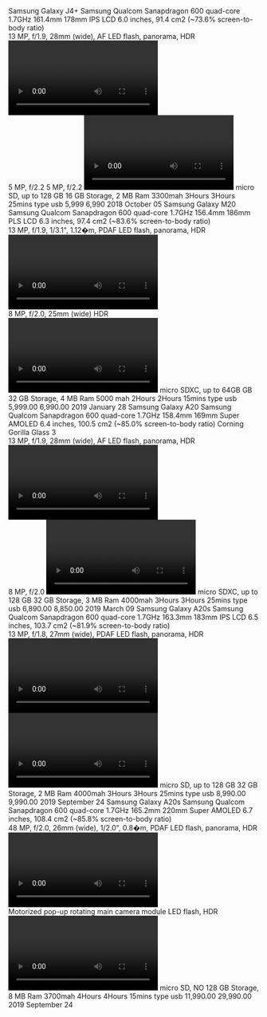 <?xml version="1.0" encoding= "UTF-8"?>
<!DOCTYPE html>
<mobile phone>
	<mobile id="1">
		<name>Samsung Galaxy J4+</name>
		<brand>Samsung</brand>
		<processor>Qualcom Sanapdragon 600 quad-core 1.7GHz</processor>
		<Body>
			<Dimension>161.4mm</Dimension>
			<Weight>178mm</Weight>
		</Body>
		<Display>
			<Type>IPS LCD</Type>
			<Size>6.0 inches, 91.4 cm2 (~73.6% screen-to-body ratio)</Size>
		</Display>
		<Main Camera>
			<Dual>13 MP, f/1.9, 28mm (wide), AF</Dual>
			<Features>LED flash, panorama, HDR</Features>
 			<Video>1080p@30fps</Video>
		</Main Camera>
		<Selfie Camera>
			<Single>5 MP, f/2.2</Single>
			<Features>5 MP, f/2.2</Features>
			<Video>1080p@30fps</Video>
		</Selfie Camera>
		<Memory>
			<CardSlot>micro SD, up to 128 GB</CardSlot>
			<Internal>16 GB Storage,  2 MB Ram</Internal>
		</Memory>
		<Battery>
			<capacity>3300mah</capacity>
			<Talktime>3Hours</Talktime>
			<StandbyTime>3Hours 25mins</StandbyTime>
		</Battery>
		<charger>type usb</charger>
		<price>
			<Variant1>5,999</Variant1>
			<Variant2>6,990</Variant2>
		</price>
		<ReleaseDate>
			<Year>2018</Year>
			<Month>October</Month>
			<Day>05</Day>
		</ReleaseDate>
	</mobile>
	<mobile id="2">
		<name>Samsung Galaxy M20</name>
		<brand>Samsung</brand>
		<processor>Qualcom Sanapdragon 600 quad-core 1.7GHz</processor>
		<Body>
			<Dimension>156.4mm</Dimension>
			<Weight>186mm</Weight>
		</Body>
		<Display>
			<Type>PLS LCD</Type>
			<Size>6.3 inches, 97.4 cm2 (~83.6% screen-to-body ratio)</Size>
		</Display>
		<Main Camera>
			<Dual>13 MP, f/1.9, 1/3.1", 1.12�m, PDAF</Dual>
			<Features>LED flash, panorama, HDR</Features>
 			<Video>1080p@30fps</Video>
		</Main Camera>
		<Selfie Camera>
			<Single>8 MP, f/2.0, 25mm (wide)</Single>
			<Features>HDR</Features>
			<Video>1080p@30fps</Video>
		</Selfie Camera>
		<Memory>
			<CardSlot>micro SDXC, up to 64GB GB</CardSlot>
			<Internal>32 GB Storage,  4 MB Ram</Internal>
		</Memory>
		<Battery>
			<capacity>5000 mah</capacity>
			<Talktime>2Hours</Talktime>
			<StandbyTime>2Hours 15mins</StandbyTime>
		</Battery>
		<charger>type usb</charger>
		<price>
			<Variant1>5,999.00</Variant1>
			<Variant2>6,990.00</Variant2>
		</price>
		<ReleaseDate>
			<Year>2019</Year>
			<Month>January</Month>
			<Day>28</Day>
	</mobile>
	<mobile id="3">
		<name>Samsung Galaxy A20</name>
		<brand>Samsung</brand>
		<processor>Qualcom Sanapdragon 600 quad-core 1.7GHz</processor>
		<Body>
			<Dimension>158.4mm</Dimension>
			<Weight>169mm</Weight>
		</Body>
		<Display>
			<Type>Super AMOLED</Type>
			<Size>6.4 inches, 100.5 cm2 (~85.0% screen-to-body ratio)</Size>
			<Protection>Corning Gorilla Glass 3</Protection>
		</Display>
		<Main Camera>
			<Dual>13 MP, f/1.9, 28mm (wide), AF</Dual>
			<Features>LED flash, panorama, HDR</Features>
 			<Video>1080p@30fps</Video>
		</Main Camera>
		<Selfie Camera>
			<Single>8 MP, f/2.0</Single>
			<Video>1080p@30fps</Video>
		</Selfie Camera>
		<Memory>
			<CardSlot>micro SDXC, up to 128 GB</CardSlot>
			<Internal>32 GB Storage,  3 MB Ram</Internal>
		</Memory>
		<Battery>
			<capacity>4000mah</capacity>
			<Talktime>3Hours</Talktime>
			<StandbyTime>3Hours 25mins</StandbyTime>
		</Battery>
		<charger>type usb</charger>
		<price>
			<Variant1>6,890.00</Variant1>
			<Variant2>8,850.00</Variant2>
		</price>
		<ReleaseDate>
			<Year>2019</Year>
			<Month>March</Month>
			<Day>09</Day>
	</mobile>
	<mobile id="4">
		<name>Samsung Galaxy A20s</name>
		<brand>Samsung</brand>
		<processor>Qualcom Sanapdragon 600 quad-core 1.7GHz</processor>
		<Body>
			<Dimension>163.3mm</Dimension>
			<Weight>183mm</Weight>
		</Body>
		<Display>
			<Type>IPS LCD</Type>
			<Size>6.5 inches, 103.7 cm2 (~81.9% screen-to-body ratio)</Size>
		</Display>
		<Main Camera>
			<Triple>13 MP, f/1.8, 27mm (wide), PDAF</Triple>
			<Features>LED flash, panorama, HDR</Features>
 			<Video>1080p@30fps</Video>
		</Main Camera>
		<Selfie Camera>
			<Single></Single>
			<Video>1080p@30fps</Video>
		</Selfie Camera>
		<Memory>
			<CardSlot>micro SD, up to 128 GB</CardSlot>
			<Internal>32 GB Storage,  2 MB Ram</Internal>
		</Memory>
		<Battery>
			<capacity>4000mah</capacity>
			<Talktime>3Hours</Talktime>
			<StandbyTime>3Hours 25mins</StandbyTime>
		</Battery>
		<charger>type usb</charger>
		<price>
			<Variant1>8,990.00</Variant1>
			<Variant2>9,990.00</Variant2>
		</price>
		<ReleaseDate>
			<Year>2019</Year>
			<Month>September</Month>
			<Day>24</Day>
	</mobile>
	<mobile id="5">
		<name>Samsung Galaxy A20s</name>
		<brand>Samsung</brand>
		<processor>Qualcom Sanapdragon 600 quad-core 1.7GHz</processor>
		<Body>
			<Dimension>165.2mm</Dimension>
			<Weight>220mm</Weight>
		</Body>
		<Display>
			<Type>Super AMOLED</Type>
			<Size>6.7 inches, 108.4 cm2 (~85.8% screen-to-body ratio)</Size>
		</Display>
		<Main Camera>
			<Dual>48 MP, f/2.0, 26mm (wide), 1/2.0", 0.8�m, PDAF</Dual>
			<Features>LED flash, panorama, HDR</Features>
 			<Video>4K@30fps, 1080p@30/60fps (gyro-EIS), 720p@480fps</Video>
		</Main Camera>
		<Selfie Camera>
			<Triple>Motorized pop-up rotating main camera module</Triple>
			<Features>LED flash, HDR</Features>
			<Video>4K@30fps, 1080p@30/60fps (gyro-EIS)</Video>
		</Selfie Camera>
		<Memory>
			<CardSlot>micro SD, NO</CardSlot>
			<Internal>128 GB Storage,  8 MB Ram</Internal>
		</Memory>
		<Battery>
			<capacity>3700mah</capacity>
			<Talktime>4Hours</Talktime>
			<StandbyTime>4Hours 15mins</StandbyTime>
		</Battery>
		<charger>type usb</charger>
		<price>
			<Variant1>11,990.00</Variant1>
			<Variant2>29,990.00</Variant2>
		</price>
		<ReleaseDate>
			<Year>2019</Year>
			<Month>September</Month>
			<Day>24</Day>
	</mobile>
</mobile phone>
